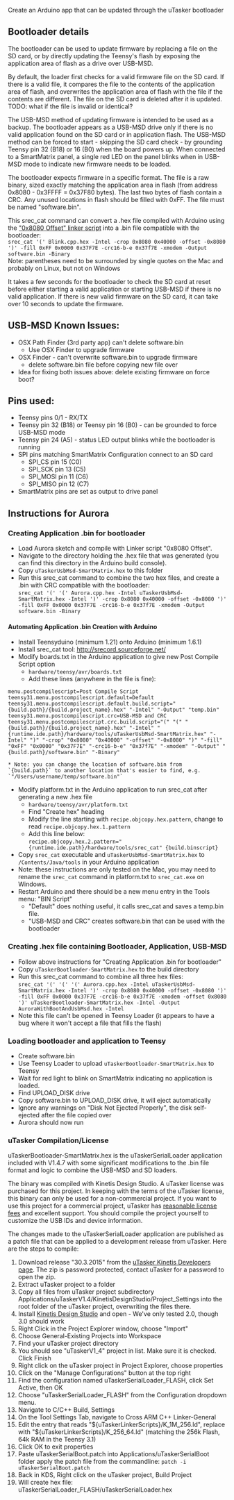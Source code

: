 Create an Arduino app that can be updated through the uTasker bootloader

## Bootloader details
The bootloader can be used to update firmware by replacing a file on the SD card, or by directly updating the Teensy's flash by exposing the application area of flash as a drive over USB-MSD.

By default, the loader first checks for a valid firmware file on the SD card.  If there is a valid file, it compares the file to the contents of the application area of flash, and overwrites the application area of flash with the file if the contents are different.  The file on the SD card is deleted after it is updated.  
TODO: what if the file is invalid or identical?

The USB-MSD method of updating firmware is intended to be used as a backup.  The bootloader appears as a USB-MSD drive only if there is no valid application found on the SD card or in application flash.  The USB-MSD method can be forced to start - skipping the SD card check - by grounding Teensy pin 32 (B18) or 16 (B0) when the board powers up.  When connected to a SmartMatrix panel, a single red LED on the panel blinks when in USB-MSD mode to indicate new firmware needs to be loaded.

The bootloader expects firmware in a specific format.  The file is a raw binary, sized exactly matching the application area in flash (from address 0x8080 - 0x3FFFF = 0x37F80 bytes).  The last two bytes of flash contain a CRC.  Any unused locations in flash should be filled with 0xFF.  The file must be named "software.bin".  

This srec_cat command can convert a .hex file compiled with Arduino using the ["0x8080 Offset" linker script](https://github.com/pixelmatix/JumpToAppWithOffset) into a .bin file compatible with the bootloader:  
`srec_cat '(' Blink.cpp.hex -Intel -crop 0x8080 0x40000 -offset -0x8080 ')' -fill 0xFF 0x0000 0x37F7E -crc16-b-e 0x37f7E -xmodem -Output software.bin -Binary`  
Note: parentheses need to be surrounded by single quotes on the Mac and probably on Linux, but not on Windows

It takes a few seconds for the bootloader to check the SD card at reset before either starting a valid application or starting USB-MSD if there is no valid application.  If there is new valid firmware on the SD card, it can take over 10 seconds to update the firmware.


## USB-MSD Known Issues:
* OSX Path Finder (3rd party app) can't delete software.bin
	* Use OSX Finder to upgrade firmware
* OSX Finder - can't overwrite software.bin to upgrade firmware
	* delete software.bin file before copying new file over
* Idea for fixing both issues above: delete existing firmware on force boot?

## Pins used:

* Teensy pins 0/1 - RX/TX
* Teensy pin 32 (B18) or Teensy pin 16 (B0) - can be grounded to force USB-MSD mode
* Teensy pin 24 (A5) - status LED output blinks while the bootloader is running
* SPI pins matching SmartMatrix Configuration connect to an SD card
	* SPI_CS pin 15 (C0)
	* SPI_SCK pin 13 (C5)
	* SPI_MOSI pin 11 (C6)
	* SPI_MISO pin 12 (C7)
* SmartMatrix pins are set as output to drive panel

## Instructions for Aurora

### Creating Application .bin for bootloader
* Load Aurora sketch and compile with Linker script "0x8080 Offset".
* Navigate to the directory holding the .hex file that was generated (you can find this directory in the Arduino build console).
* Copy `uTaskerUsbMsd-SmartMatrix.hex` to this folder
* Run this srec_cat command to combine the two hex files, and create a .bin with CRC compatible with the bootloader:  
  `srec_cat '(' '(' Aurora.cpp.hex -Intel uTaskerUsbMsd-SmartMatrix.hex -Intel ')' -crop 0x8080 0x40000 -offset -0x8080 ')' -fill 0xFF 0x0000 0x37F7E -crc16-b-e 0x37f7E -xmodem -Output software.bin -Binary`

#### Automating Application .bin Creation with Arduino
* Install Teensyduino (minimum 1.21) onto Arduino (minimum 1.6.1)
* Install srec_cat tool: http://srecord.sourceforge.net/
* Modify boards.txt in the Arduino application to give new Post Compile Script option
    * `hardware/teensy/avr/boards.txt`
    * Add these lines (anywhere in the file is fine):  
```
menu.postcompilescript=Post Compile Script
teensy31.menu.postcompilescript.default=Default
teensy31.menu.postcompilescript.default.build.script="{build.path}/{build.project_name}.hex" "-Intel" "-Output" "temp.bin"
teensy31.menu.postcompilescript.crc=USB-MSD and CRC
teensy31.menu.postcompilescript.crc.build.script="(" "(" "{build.path}/{build.project_name}.hex" "-Intel" "{runtime.ide.path}/hardware/tools/uTaskerUsbMsd-SmartMatrix.hex" "-Intel" ")" "-crop" "0x8080" "0x40000" "-offset" "-0x8080" ")" "-fill" "0xFF" "0x0000" "0x37F7E" "-crc16-b-e" "0x37f7E" "-xmodem" "-Output" "{build.path}/software.bin" "-Binary"
```
	* Note: you can change the location of software.bin from `{build.path}` to another location that's easier to find, e.g. `"/Users/username/temp/software.bin"`
* Modify platform.txt in the  Arduino application to run srec_cat after generating a new .hex file
	* `hardware/teensy/avr/platform.txt`
	* Find "Create hex" heading
	* Modify the line starting with `recipe.objcopy.hex.pattern`, change to read `recipe.objcopy.hex.1.pattern`
	* Add this line below:  
	`recipe.objcopy.hex.2.pattern="{runtime.ide.path}/hardware/tools/srec_cat" {build.binscript}`
* Copy `srec_cat` executable and `uTaskerUsbMsd-SmartMatrix.hex` to `/Contents/Java/tools` in your  Arduino application
* Note: these instructions are only tested on the Mac, you may need to rename the `srec_cat` command in platform.txt to `srec_cat.exe` on Windows.
* Restart Arduino and there should be a new menu entry in the Tools menu: "BIN Script"
	* "Default" does nothing useful, it calls srec_cat and saves a temp.bin file.
	* "USB-MSD and CRC" creates software.bin that can be used with the bootloader

### Creating .hex file containing Bootloader, Application, USB-MSD
* Follow above instructions for "Creating Application .bin for bootloader"
* Copy `uTaskerBootloader-SmartMatrix.hex` to the build directory
* Run this srec_cat command to combine all three hex files:  
`srec_cat '(' '(' '(' Aurora.cpp.hex -Intel uTaskerUsbMsd-SmartMatrix.hex -Intel ')' -crop 0x8080 0x40000 -offset -0x8080 ')' -fill 0xFF 0x0000 0x37F7E -crc16-b-e 0x37f7E -xmodem -offset 0x8080 ')' uTaskerBootloader-SmartMatrix.hex -Intel -Output AuroraWithBootAndUsbMsd.hex -Intel`
* Note this file can't be opened in Teensy Loader (it appears to have a bug where it won't accept a file that fills the flash)

### Loading bootloader and application to Teensy
* Create software.bin
* Use Teensy Loader to upload `uTaskerBootloader-SmartMatrix.hex` to Teensy
* Wait for red light to blink on SmartMatrix indicating no application is loaded.
* Find UPLOAD_DISK drive
* Copy software.bin to UPLOAD_DISK drive, it will eject automatically
* Ignore any warnings on "Disk Not Ejected Properly", the disk self-ejected after the file copied over
* Aurora should now run

### uTasker Compilation/License
uTaskerBootloader-SmartMatrix.hex is the uTaskerSerialLoader application included with V1.4.7 with some significant modifications to the .bin file format and logic to combine the USB-MSD and SD loaders.

The binary was compiled with Kinetis Design Studio.
A uTasker license was purchased for this project.  In keeping with the terms of the uTasker license, this binary can only be used for a non-commercial project.  If you want to use this project for a commercial project, uTasker has [reasonable license fees](http://www.utasker.com/Licensing/License.html) and excellent support.  You should compile the project yourself to customize the USB IDs and device information.

The changes made to the uTaskerSerialLoader application are published as a patch file that can be applied to a development release from uTasker.  Here are the steps to compile:

1. Download release "30.3.2015" from the [uTasker Kinetis Developers page](http://www.utasker.com/kinetis/developers.html).  The zip is password protected, contact uTasker for a password to open the zip.
2. Extract uTasker project to a folder
3. Copy all files from uTasker project subdirectory Applications/uTaskerV1.4/KinetisDesignStudio/Project_Settings into the root folder of the uTasker project, overwriting the files there.
5. Install [Kinetis Design Studio](http://www.freescale.com/webapp/sps/site/prod_summary.jsp?code=KDS_IDE) and open - We've only tested 2.0, though 3.0 should work
6. Right Click in the Project Explorer window, choose "Import"
7. Choose General-Existing Projects into Workspace
8. Find your uTasker project directory
9. You should see "uTaskerV1_4" project in list.  Make sure it is checked.
Click Finish
10. Right click on the uTasker project in Project Explorer, choose properties
11. Click on the "Manage Configurations" button at the top right
12. Find the configuration named uTaskerSerialLoader_FLASH, click Set Active, then OK
13. Choose "uTaskerSerialLoader_FLASH" from the Configuration dropdown menu.
14. Navigate to C/C++ Build, Settings
15. On the Tool Settings Tab, navigate to Cross ARM C++ Linker-General
16. Edit the entry that reads "${uTaskerLinkerScripts}/K_1M_256.ld", replace with "${uTaskerLinkerScripts}/K_256_64.ld" (matching the 256k Flash, 64k RAM in the Teensy 3.1)
17. Click OK to exit properties
18. Paste uTaskerSerialBoot.patch into Applications/uTaskerSerialBoot folder
apply the patch file from the commandline: `patch -i uTaskerSerialBoot.patch`
19. Back in KDS, Right click on the uTasker project, Build Project
20. Will create hex file: uTaskerSerialLoader_FLASH/uTaskerSerialLoader.hex


